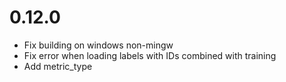 # 0.12.0

 - Fix building on windows non-mingw
 - Fix error when loading labels with IDs combined with training
 - Add metric_type
